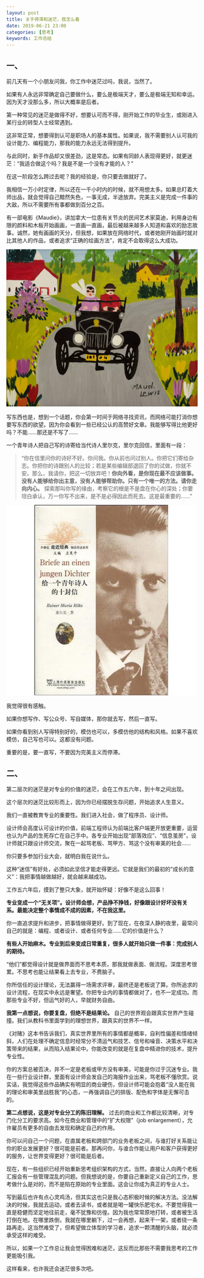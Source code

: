 ```yaml
---
layout: post
title: 关于停滞和迷茫，我怎么看
date: 2019-06-21 23:00
categories: [思考]
keywords: 工作总结
---
```



## 一、

前几天有一个小朋友问我，你工作中迷茫过吗，我说，当然了。

如果有人永远非常确定自己要做什么，要么是极端天才，要么是极端无知和幸运。因为天才没那么多，所以大概率是后者。

第一种常见的迷茫是做得不好，想要认可而不得，刚开始工作的毕业生，或刚进入某行业的转型人士经常遇到。

这非常正常，想要得到认可是职场人的基本属性。如果说，我不需要别人认可我的设计能力、编程能力，那我的能力永远无法得到提升。

与此同时，新手作品却又很差劲，这是常态。如果有同龄人表现得更好，就更迷茫：“我适合做这个吗？我是不是一个没有才能的人？”

在这一阶段怎么跨过去呢？我的经验是，你只要去做就好了。

我相信一万小时定律，所以还在一千小时内的时候，就不用想太多。如果总盯着大师出品，就会觉得自己黯然失色，一事无成，半途放弃。完美主义是完成一件事的大敌，所以不需要所有事都做到百分之百。

有一部电影《Maudie》，讲加拿大一位患有关节炎的民间艺术家莫迪，利用身边有限的颜料和木板开始画画，一直画一直画，最后被越来越多人知道和喜欢的励志故事。诚然，她有画画的天分，但我想，如果放在网络时代，或者她刚开始画时就对比其他人的作品，或者追求“正确的绘画方法”，肯定不会取得这么大成功。

![](/files/2019/06/lost-1.png)

写东西也是，想到一个话题，你会第一时间于网络寻找资讯，而网络可能打消你想要写东西的欲望。因为你会看到一些已经公认的高赞好文章。我能够写得比他更好吗？不能……那还是不写了……

一个青年诗人把自己写的诗寄给当代诗人里尔克，里尔克回信，里面有一段：

> “你在信里问你的诗好不好。你问我。你从前也问过别人。你把它们寄给杂志。你把你的诗跟别人的比较；若是某些编辑部退回了你的试做，你就不安。那么，我请你，把这一切放弃吧！**你向外看，是你现在最不应该做事。没有人能够给你出主意，没有人能够帮助你。只有一个唯一的方法。请你走向内心。** 探索那叫你写的缘由，考察它的根是不是盘在你心的深处；你要坦白承认，万一你写不出来，是不是必得因此而死去。这是最重要的……”

![](/files/2019/06/lost-2.png)

我觉得很有感触。

如果你想写作、写公众号、写自媒体，那你就去写，然后一直写。

如果你看到别人写得特别好的，模仿也可以，多模仿他的结构和风格。如果不喜欢模仿，自己写也可以。这都没有问题。

重要的是，要一直写，不要因为完美主义而停滞。

## 二、

第二层次的迷茫是对专业的价值的迷茫，会在工作五六年，到十年之间出现。

这个层次的迷茫比较形而上，因为你已经摆脱生存问题，开始追求人生意义。

我们一直被教育专业的重要性。我们进入社会，做了程序员、设计师。

设计师会高度认可设计的价值，前端工程师认为前端比客户端更开放更重要，运营也认为产品的生死存亡在自己手中。各专业开始出现“部落效应”、“信息茧房”，设计师就只跟设计师交流，聚在一起骂老板、骂甲方、骂这个没有审美的社会……

你只要多参加行业大会，就明白我在说什么。

这种“迷信”有好处，必须如此坚信才能走得更远。它就是我们的最初的“成长的意义”：我把事情越做越好，就会越来越成功。

工作五六年后，摸到了整只大象，就开始怀疑：好像不是这么回事！

**专业变成一个“无关项”。设计师会想，产品挣不挣钱，好像跟设计好坏没有关系。最能决定整个事情成不成的因素，不在我这里。**

你一直追求提升和进步，把事情做得更好。到了现在，在夜深人静的夜里，最常问自己的就是：编程、或者设计、或者任何专业……它的价值是什么？

**有些人开始麻木。专业到后来变成日常重复，很多人就开始只做一件事：完成别人的期待。**

“他们”都觉得设计就是做界面而不思考本质，那我就做表面、做流程。深度思考很累。不思考也能让结果看上去专业，不费脑子。

你所信任的设计理论，无法赢得一场需求评审，最终还是老板说了算。你所追求的设计流程，在现实中永远是奢望。你把专业内的事情都做对了，也不一定成功。而那些专业不好，但运气好的人，早就财务自由。

**我第一点想说，你要复盘，但绝不是结果论。** 自己的世界观会跟真实世界产生碰撞。我们从教科书里面学到的理想世界，跟真实的世界不一样。

《对赌》这本书告诉我们，真实世界里所有的事情都是概率，自利性偏差和情绪倾斜，人们在处理不确定信息时经常分不清运气和技艺、信号和噪音、决策水平和决策带来的结果，从而陷入结果论中。你能改变的就是在复盘中精进你的技术，提升专业性。

你的方案总被否决，并不一定是老板或甲方没有审美，可能是你过于沉迷专业。我在一些行业设计群，里面有设计师会发自己的海报作业出来，骂老板不懂欣赏。说实话，我觉得这些作品确实有明显的商业硬伤，但设计师可能会抱着“没人能在我的理论和审美里战胜我”的心态，一再强调自己的排版、配色和字体是无懈可击的。

**第二点想说，这是对专业分工的陈旧理解。** 过去的商业和工作都比较清晰，对专门化分工的要求高。如今在商业和管理中的“扩大权限”（job enlargement），允许雇员有更多的自由去发现和确定自己的作用。

你可以问自己一个问题，在直属老板和跨部门的业务老板之间，与谁打好关系能让你的职业发展更好？很可能是前者。那再问你，与谁合作能让用户和客户获得更好的服务，让世界变得更好？很可能是后者。

现在，有一些组织已经开始重新思考组织架构的方式，当然，直接让人向两个老板汇报会有一些管理混乱的问题。但我想说的是，你要自己重新定义自己的工作，思考做什么是对的，而不是陷在原始的专业里面。这会让你成为真正的专业人士。

写到最后也许有点心灵鸡汤，但其实这也只是我心态积极时候的解决方法。没法解决的时候，我就去运动，或者去读书，或者就是喝一罐快乐肥宅水。不要觉得我一直是稳健而坚定地往前走，毫不犹豫和彷徨。因为我也常常原地打转，或者被生活打倒在地。在哪里跌倒，我就在哪里躺下，过一会再想，起来干一架，或者绕一条路再走。这当然难受了，但希望做立体型的学习者，追求一颗清醒的头脑，就必须承受这样的难受。

所以，如果一个工作总让我会觉得困难和迷茫，这反而比那些不需要我思考的工作更能吸引我。

这样看来，也许我还会迷茫很多次吧。
